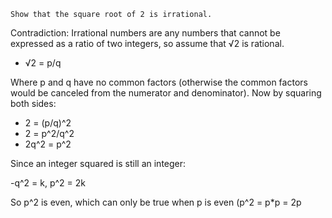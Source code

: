 
```
Show that the square root of 2 is irrational.
```

Contradiction:
Irrational numbers are any numbers that cannot be expressed as a ratio of two integers, so assume that √2 is rational.

- √2 = p/q

Where p and q have no common factors (otherwise the common factors would be canceled from the numerator and denominator). Now by squaring both sides:

- 2 = (p/q)^2
- 2 = p^2/q^2
- 2q^2 = p^2

Since an integer squared is still an integer:

-q^2 = k, p^2 = 2k

So p^2 is even, which can only be true when p is even (p^2 = p\*p = 2p
